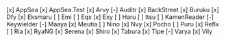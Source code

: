 [x] AppSea
[x] AppSea.Test
[x] Arvy
[-] Auditr
[x] BackStreet
[x] Buruku
[x] Dfy
[x] Eksmaru
[ ] Emi
[ ] Eqx
[x] Exy
[ ] Haru
[ ] Itsu
[ ] KamenReader
[-] Keywielder
[-] Maaya
[x] Meutia
[ ] Nino
[x] Nvy
[x] Pocho
[ ] Puru
[x] Reflx
[ ] Ria
[x] RyaNG
[x] Serena
[x] Shiro
[x] Tabura
[x] Tipe
[-] Varya
[x] Vily